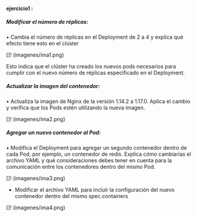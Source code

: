 #### ejercicio1 :
##### Modificar el número de réplicas:
• Cambia el número de réplicas en el Deployment de 2 a 4 y explica qué efecto tiene esto
en el clúster

[]! (imagenes/ima1.png)

Esto indica que el clúster ha creado los nuevos pods necesarios para cumplir con el nuevo número de réplicas especificado en el Deployment.

##### Actualizar la imagen del contenedor:
• Actualiza la imagen de Nginx de la versión 1.14.2 a 1.17.0. Aplica el cambio y verifica que
los Pods estén utilizando la nueva imagen.

[]! (imagenes/ima2.png)

##### Agregar un nuevo contenedor al Pod:
• Modifica el Deployment para agregar un segundo contenedor dentro de cada Pod, por
ejemplo, un contenedor de redis. Explica cómo cambiarías el archivo YAML y qué
consideraciones debes tener en cuenta para la comunicación entre los contenedores
dentro del mismo Pod.

[]! (imagenes/ima3.png)

* Modificar el archivo YAML para incluir la configuración del nuevo contenedor dentro del mismo spec.containers

[]! (imagenes/ima4.png)


